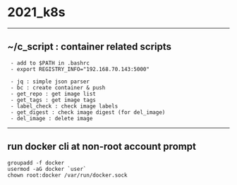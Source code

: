 # 2021_k8s

----------------------------------------
## ~/c_script  : container related scripts
```
 - add to $PATH in .bashrc
 - export REGISTRY_INFO="192.168.70.143:5000"
```
```
 - jq : simple json parser
 - bc : create container & push
 - get_repo : get image list
 - get_tags : get image tags
 - label_check : check image labels
 - get_digest : check image digest (for del_image)
 - del_image : delete image
 ```

----------------------------------------
## run docker cli at non-root account prompt
```
groupadd -f docker
usermod -aG docker `user`
chown root:docker /var/run/docker.sock
```

